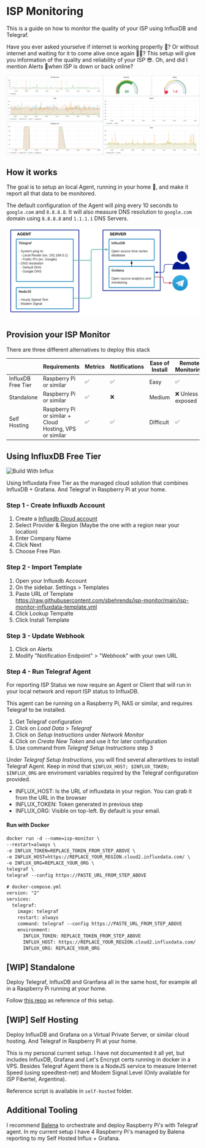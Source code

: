 # ISP Monitoring

This is a guide on how to monitor the quality of your ISP using InfluxDB and Telegraf.

Have you ever asked yourselve if internet is working properlly 🤔? Or without internet and waiting for it to come alive once again 🙇‍♂️? This setup will give you information of the quality and reliability of your ISP 😎. Oh, and did I mention Alerts 🚨when ISP is down or back online?

![Dashboard](./example-dashboard.png)

## How it works

The goal is to setup an local Agent, running in your home 🏡, and make it report all that data to be monitored.

The default configuration of the Agent will ping every 10 seconds to `google.com` and `8.8.8.8`. It will also measure DNS resolution to `google.com` domain using `8.8.8.8` and `1.1.1.1` DNS Servers.

![How It Works](./how-it-works.png)

## Provision your ISP Monitor

There are three different alternatives to deploy this stack

|                    | Requirements                                            | Metrics | Notifications | Ease of Install | Remote Monitoring |
| ------------------ | ------------------------------------------------------- | ------- | ------------- | --------------- | ----------------- |
| InfluxDB Free Tier | Raspberry Pi or similar                                 | ✅       | ✅             | Easy            | ✅                 |
| Standalone         | Raspberry Pi or similar                                 | ✅       | ❌             | Medium          | ❌ Unless exposed  |
| Self Hosting       | Raspberry Pi or similar + Cloud Hosting, VPS or similar | ✅       | ✅             | Difficult       | ✅                 |

## Using InfluxDB Free Tier

![Build With Influx](https://www.influxdata.com/wp-content/uploads/built-on-influxdb-purple.png)

Using Influxdata Free Tier as the managed cloud solution that combines InfluxDB + Grafana. And Telegraf in Raspberry Pi at your home.

### Step 1 - Create Influxdb Account

1. Create a [Influxdb Cloud account](https://cloud2.influxdata.com/signup)
2. Select Provider & Region (Maybe the one with a region near your location)
3. Enter Company Name
4. Click Next
5. Choose Free Plan

### Step 2 - Import Template

1. Open your Influxdb Account
2. On the sidebar. Settings > Templates
3. Paste URL of Template
   https://raw.githubusercontent.com/sbehrends/isp-monitor/main/isp-monitor-influxdata-template.yml
4. Click Lookup Tempalte
5. Click Install Template

### Step 3 - Update Webhook

1. Click on Alerts
2. Modify "Notification Endpoint" > "Webhook" with your own URL

### Step 4 - Run Telegraf Agent

For reporting ISP Status we now require an Agent or Client that will run in your local network and report ISP status to InfluxDB.

This agent can be running on a Raspberry Pi, NAS or similar, and requires Telegraf to be installed.

1. Get Telegraf configuration
2. Click on _Load Data_ > _Telegraf_
3. Click on _Setup Instructions_ under _Network Monitor_
4. Click on _Create New Token_ and use it for later configuration
5. Use command from _Telegraf Setup Instructions_ step 3

Under _Telegraf Setup Instructions_, you will find several alterantives to install Telegraf Agent. Keep in mind that `$INFLUX_HOST; $INFLUX_TOKEN; $INFLUX_ORG` are enviroment variables required by the Telegraf configuration provided.

- INFLUX_HOST: Is the URL of influxdata in your region. You can grab it from the URL in the browser
- INFLUX_TOKEN: Token generated in previous step
- INFLUX_ORG: Visible on top-left. By default is your email.

#### Run with Docker

```
docker run -d --name=isp-monitor \
--restart=always \
-e INFLUX_TOKEN=REPLACE_TOKEN_FROM_STEP_ABOVE \
-e INFLUX_HOST=https://REPLACE_YOUR_REGION.cloud2.influxdata.com/ \
-e INFLUX_ORG=REPLACE_YOUR_ORG \
telegraf \
telegraf --config https://PASTE_URL_FROM_STEP_ABOVE
```



```
# docker-compose.yml
version: "2"
services:
  telegraf:
    image: telegraf
    restart: always
    command: telegraf --config https://PASTE_URL_FROM_STEP_ABOVE
    environment: 
      INFLUX_TOKEN: REPLACE_TOKEN_FROM_STEP_ABOVE
      INFLUX_HOST: https://REPLACE_YOUR_REGION.cloud2.influxdata.com/
      INFLUX_ORG: REPLACE_YOUR_ORG
```

## [WIP] Standalone

Deploy Telegraf, InfluxDB and Granfana all in the same host, for example all in a Raspberry Pi running at your home.

Follow [this repo](https://github.com/germancorbetta/isp-monitor) as reference of this setup.

## [WIP] Self Hosting

Deploy InfluxDB and Grafana on a Virtual Private Server, or similar cloud hosting. And Telegraf in Raspberry Pi at your home.

This is my personal current setup. I have not documented it all yet, but includes InfluxDB, Grafana and Let's Encrypt certs running in docker in a VPS. Besides Telegraf Agent there is a NodeJS service to measure Internet Speed (using speedtest-net) and Modem Signal Level (Only available for ISP Fibertel, Argentina).

Reference script is available in `self-hosted` folder.

## Additional Tooling

I recommend [Balena](https://www.balena.io/) to orchestrate and deploy Raspberry Pi's with Telegraf agent. In my current setup I have 4 Raspberry Pi's managed by Balena reporting to my Self Hosted Influx + Grafana.

